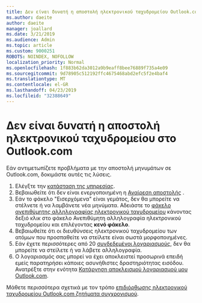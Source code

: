 ```yaml
---
title: Δεν είναι δυνατή η αποστολή ηλεκτρονικού ταχυδρομείου Outlook.com
ms.author: daeite
author: daeite
manager: joallard
ms.date: 3/21/2019
ms.audience: Admin
ms.topic: article
ms.custom: 9000251
ROBOTS: NOINDEX, NOFOLLOW
localization_priority: Normal
ms.openlocfilehash: 1f883b62da3012a9b9eaff8bee76889f735a4e09
ms.sourcegitcommit: 9d78905c512192ffc4675468abd2efc5f2e4baf4
ms.translationtype: MT
ms.contentlocale: el-GR
ms.lasthandoff: 04/23/2019
ms.locfileid: "32388649"
---
```

# <a name="cant-send-email-in-outlookcom"></a>Δεν είναι δυνατή η αποστολή ηλεκτρονικού ταχυδρομείου στο Outlook.com

Εάν αντιμετωπίζετε προβλήματα με την αποστολή μηνυμάτων σε Outlook.com, δοκιμάστε αυτές τις λύσεις.

1. Ελέγξτε την [κατάσταση της υπηρεσίας](https://go.microsoft.com/fwlink/p/?linkid=837482).
1. Βεβαιωθείτε ότι δεν είναι ενεργοποιημένη η [Αναίρεση αποστολής](https://outlook.live.com/mail/options/mail/messageContent/undoSend) .
1. Εάν το φάκελο "Εισερχόμενα" είναι γεμάτος, δεν θα μπορείτε να στέλνετε ή να λαμβάνετε νέα μηνύματα. Αδειάστε το [φάκελο ανεπιθύμητης αλληλογραφίας ηλεκτρονικού ταχυδρομείου](https://outlook.live.com/mail/junkemail) κάνοντας δεξιό κλικ στο φάκελο Ανεπιθύμητη αλληλογραφία ηλεκτρονικού ταχυδρομείου και επιλέγοντας **κενό φάκελο**.
1. Βεβαιωθείτε ότι οι διευθύνσεις ηλεκτρονικού ταχυδρομείου των ατόμων που προσπαθείτε να στείλετε είναι σωστά μορφοποιημένες.
1. Εάν έχετε περισσότερες από 20 [συνδεδεμένοι λογαριασμούς](https://outlook.live.com/mail/options/mail/accounts/connected), δεν θα μπορείτε να στείλετε ή να λάβετε αλληλογραφία.
1. Ο λογαριασμός σας μπορεί να έχει αποκλειστεί προσωρινά επειδή εμείς παρατηρήσει κάποιες ασυνήθιστες δραστηριότητας εισόδου. Ανατρέξτε στην ενότητα [Κατάργηση αποκλεισμού λογαριασμού μου Outlook.com](https://support.office.com/article/f4ad2701-d166-4d8b-8a6a-9af2a1f8a4c4).

Μάθετε περισσότερα σχετικά με τον τρόπο [επιδιόρθωσης ηλεκτρονικού ταχυδρομείου Outlook.com ζητήματα συγχρονισμού](https://support.office.com/article/d39e3341-8d79-4bf1-b3c7-ded602233642).